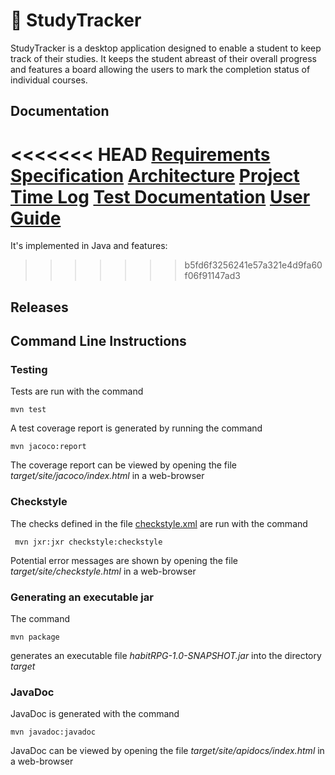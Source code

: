 # 🍊 StudyTracker

StudyTracker is a desktop application designed to enable a student to keep track of their studies. It keeps the student abreast of their overall progress and features a board allowing the users to mark the completion status of individual courses.

## Documentation

<<<<<<< HEAD
[Requirements Specification](https://github.com/Nurou/ot-harjoitustyo/blob/master/studyTracker/documentation/requirements-specification.md)
[Architecture](https://github.com/Nurou/ot-harjoitustyo/blob/master/studyTracker/documentation/architecture.md)
[Project Time Log](https://github.com/Nurou/ot-harjoitustyo/blob/master/studyTracker/documentation/project-log.md)
[Test Documentation](https://github.com/Nurou/ot-harjoitustyo/blob/master/studyTracker/documentation/test-documentation.md)
[User Guide](https://github.com/Nurou/ot-harjoitustyo/blob/master/studyTracker/documentation/user-guide.md)
=======
It's implemented in Java and features:
>>>>>>> b5fd6f3256241e57a321e4d9fa60f06f91147ad3

## Releases

## Command Line Instructions

### Testing

Tests are run with the command

```
mvn test
```

A test coverage report is generated by running the command

```
mvn jacoco:report
```

The coverage report can be viewed by opening the file _target/site/jacoco/index.html_ in a web-browser

### Checkstyle

The checks defined in the file [checkstyle.xml]() are run with the command

```
 mvn jxr:jxr checkstyle:checkstyle
```

Potential error messages are shown by opening the file _target/site/checkstyle.html_ in a web-browser

### Generating an executable jar

The command

```
mvn package
```

generates an executable file _habitRPG-1.0-SNAPSHOT.jar_ into the directory _target_

### JavaDoc

JavaDoc is generated with the command

```
mvn javadoc:javadoc
```

JavaDoc can be viewed by opening the file _target/site/apidocs/index.html_ in a web-browser
